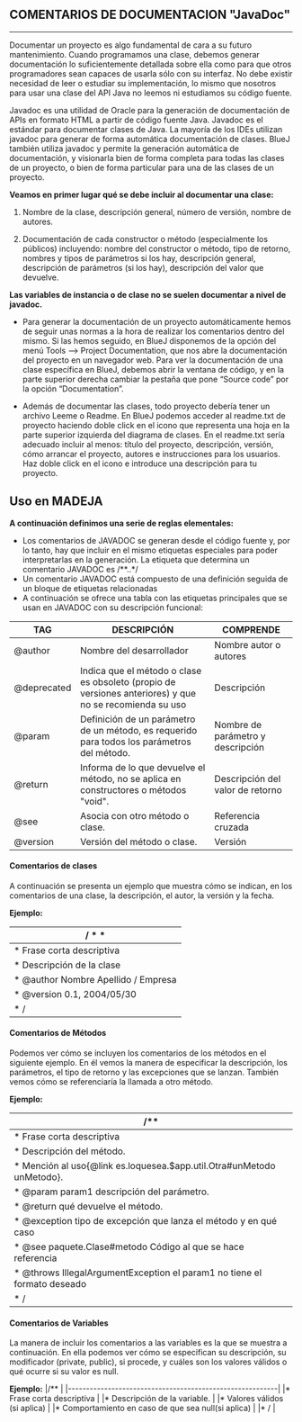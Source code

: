 ## **COMENTARIOS DE DOCUMENTACION "JavaDoc"**
****
Documentar un proyecto es algo fundamental de cara a su futuro mantenimiento. Cuando programamos una clase, debemos generar documentación lo suficientemente detallada sobre ella como para que otros programadores sean capaces de usarla sólo con su interfaz. No debe existir necesidad de leer o estudiar su implementación, lo mismo que nosotros para usar una clase del API Java no leemos ni estudiamos su código fuente.

Javadoc es una utilidad de Oracle para la generación de documentación de APIs en formato HTML a partir de código fuente Java. Javadoc es el estándar para documentar clases de Java. La mayoría de los IDEs utilizan javadoc para generar de forma automática documentación de clases. BlueJ también utiliza javadoc y permite la generación automática de documentación, y visionarla bien de forma completa para todas las clases de un proyecto, o bien de forma particular para una de las clases de un proyecto.

**Veamos en primer lugar qué se debe incluir al documentar una clase:**

1) Nombre de la clase, descripción general, número de versión, nombre de autores.

2) Documentación de cada constructor o método (especialmente los públicos) incluyendo: nombre del constructor o método, tipo de retorno, nombres y tipos de parámetros si los hay, descripción general, descripción de parámetros (si los hay), descripción del valor que devuelve.

**Las variables de instancia o de clase no se suelen documentar  a nivel de javadoc.**
* Para generar la documentación de un proyecto automáticamente hemos de seguir unas normas a la hora de realizar los comentarios dentro del mismo. Si las hemos seguido, en BlueJ disponemos de la opción del menú Tools --> Project Documentation, que nos abre la documentación del proyecto en un navegador web. Para ver la documentación de una clase específica en BlueJ, debemos abrir la ventana de código, y en la parte superior derecha cambiar la pestaña que pone “Source code” por la opción “Documentation”.

* Además de documentar las clases, todo proyecto debería tener un archivo Leeme o Readme. En BlueJ podemos acceder al readme.txt de proyecto haciendo doble click en el icono que representa una hoja en la parte superior izquierda del diagrama de clases. En el readme.txt sería adecuado incluir al menos: título del proyecto, descripción, versión, cómo arrancar el proyecto, autores e instrucciones para los usuarios. Haz doble click en el icono e introduce una descripción para tu proyecto.

## **Uso en MADEJA**
**A continuación definimos una serie de reglas elementales:**

* Los comentarios de JAVADOC se generan desde el código fuente y, por lo tanto, hay que incluir en el mismo etiquetas especiales para poder interpretarlas en la generación. La etiqueta que determina un comentario JAVADOC es /**..*/
* Un comentario JAVADOC está compuesto de una definición seguida de un bloque de etiquetas relacionadas
* A continuación se ofrece una tabla con las etiquetas principales que se usan en JAVADOC con su descripción funcional:

|     TAG       | DESCRIPCIÓN                                                                                               | COMPRENDE                                |    
|---------------|-----------------------------------------------------------------------------------------------------------|------------------------------------------|
|@author        | Nombre del desarrollador                                                                                  | Nombre autor o autores                   |         
|@deprecated    | Indica que el método o clase es obsoleto (propio de versiones anteriores) y que no se recomienda su uso   | Descripción                              |
|@param         | Definición de un parámetro de un método, es requerido para todos los parámetros del método.               | Nombre de parámetro y descripción        |     
|@return        | Informa de lo que devuelve el método, no se aplica en constructores o métodos "void".                     | Descripción del valor de retorno         |   
|@see           |Asocia con otro método o clase.                                                                            | Referencia cruzada                       |
|@version       |Versión del método o clase.                                                                                | Versión                                  |
#### Comentarios de clases
A continuación se presenta un ejemplo que muestra cómo se indican, en los comentarios de una clase, la descripción, el autor, la versión y la fecha.

**Ejemplo:**

|   / * *                                |
|----------------------------------------|
|   * Frase corta descriptiva            |
|   * Descripción de la clase            |
|   * @author Nombre Apellido / Empresa  |
|   * @version 0.1, 2004/05/30           |
|   * /                                  |
#### Comentarios de Métodos
Podemos ver cómo se incluyen los comentarios de los métodos en el siguiente ejemplo.  En él vemos la manera de especificar la descripción, los parámetros, el tipo de retorno y las excepciones que se lanzan. También vemos cómo se referenciaría la llamada a otro método.

**Ejemplo:**

|/**                                                                       |
|--------------------------------------------------------------------------|
|* Frase corta descriptiva                                                 |
|* Descripción del método.                                                 |
|* Mención al uso{@link es.loquesea.$app.util.Otra#unMetodo unMetodo}.     |
|* @param param1 descripción del parámetro.                                | 
|* @return qué devuelve el método.                                         |
|* @exception tipo de excepción que lanza el método y en qué caso          |
|* @see paquete.Clase#metodo Código al que se hace referencia              |
|* @throws IllegalArgumentException el param1 no tiene el formato deseado  |
|* /                                                                       |
#### Comentarios de Variables
La manera de incluir los comentarios a las variables es la que se muestra a continuación. En ella podemos ver cómo se especifican su descripción, su modificador (private, public), si procede, y cuáles son los valores válidos o qué ocurre si su valor es null.

**Ejemplo:**
|/**                                                       |
|----------------------------------------------------------|
|* Frase corta descriptiva                                 |
|* Descripción de la variable.                             |
|* Valores válidos (si aplica)                             |
|* Comportamiento en caso de que sea null(si aplica)       |
|* /                                                       |
